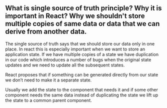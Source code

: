 ## What is single source of truth principle? Why it is important in React? Why we shouldn't store multiple copies of same data or data that we can derive from another data.

The single source of truth says that we should store our data only in one place. In react this is especially important when we want to store an application state. If we have multiple copies of a state we have duplication in our code which introduces a number of bugs when the original state updates and we need to update all the subsequent states.

React proposes that if something can be generated directly from our state we don’t need to make it a separate state.

Usually we add the state to the component that needs it and if some other component needs the same data instead of duplicating the state we lift up the state to a common parent component.
